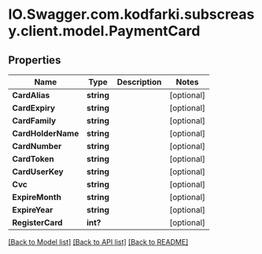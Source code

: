 # IO.Swagger.com.kodfarki.subscreasy.client.model.PaymentCard
## Properties

Name | Type | Description | Notes
------------ | ------------- | ------------- | -------------
**CardAlias** | **string** |  | [optional] 
**CardExpiry** | **string** |  | [optional] 
**CardFamily** | **string** |  | [optional] 
**CardHolderName** | **string** |  | [optional] 
**CardNumber** | **string** |  | [optional] 
**CardToken** | **string** |  | [optional] 
**CardUserKey** | **string** |  | [optional] 
**Cvc** | **string** |  | [optional] 
**ExpireMonth** | **string** |  | [optional] 
**ExpireYear** | **string** |  | [optional] 
**RegisterCard** | **int?** |  | [optional] 

[[Back to Model list]](../README.md#documentation-for-models) [[Back to API list]](../README.md#documentation-for-api-endpoints) [[Back to README]](../README.md)

